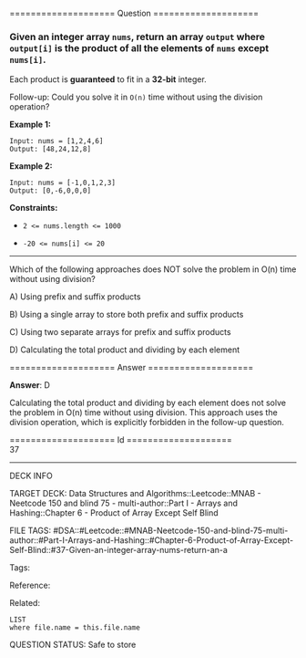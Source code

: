 ==================== Question ====================  

### Given an integer array `nums`, return an array `output` where `output[i]` is the product of all the elements of `nums` except `nums[i]`.

Each product is **guaranteed** to fit in a **32-bit** integer.

Follow-up: Could you solve it in `O(n)` time without using the division operation?

**Example 1:**

<!-- codeblock-start -->
<pre><code>Input: nums = [1,2,4,6]
Output: [48,24,12,8]
</code></pre>
<!-- codeblock-end -->

**Example 2:**

<!-- codeblock-start -->
<pre><code>Input: nums = [-1,0,1,2,3]
Output: [0,-6,0,0,0]
</code></pre>
<!-- codeblock-end -->

**Constraints:**

- `2 <= nums.length <= 1000`

- `-20 <= nums[i] <= 20`

---

Which of the following approaches does NOT solve the problem in O(n) time without using division?

A) Using prefix and suffix products

B) Using a single array to store both prefix and suffix products

C) Using two separate arrays for prefix and suffix products

D) Calculating the total product and dividing by each element  

==================== Answer ====================  

**Answer**: D

Calculating the total product and dividing by each element does not solve the problem in O(n) time without using division. This approach uses the division operation, which is explicitly forbidden in the follow-up question.

==================== Id ====================  
37

---

DECK INFO

TARGET DECK: Data Structures and Algorithms::Leetcode::MNAB - Neetcode 150 and blind 75 - multi-author::Part I - Arrays and Hashing::Chapter 6 - Product of Array Except Self Blind

FILE TAGS: #DSA::#Leetcode::#MNAB-Neetcode-150-and-blind-75-multi-author::#Part-I-Arrays-and-Hashing::#Chapter-6-Product-of-Array-Except-Self-Blind::#37-Given-an-integer-array-nums-return-an-a

Tags:

Reference:

Related:

```dataview
LIST
where file.name = this.file.name
```
QUESTION STATUS: Safe to store
